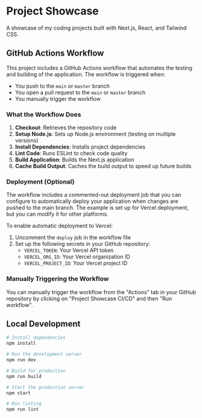 # Project Showcase

A showcase of my coding projects built with Next.js, React, and Tailwind CSS.

## GitHub Actions Workflow

This project includes a GitHub Actions workflow that automates the testing and building of the application. The workflow is triggered when:

- You push to the `main` or `master` branch
- You open a pull request to the `main` or `master` branch
- You manually trigger the workflow

### What the Workflow Does

1. **Checkout**: Retrieves the repository code
2. **Setup Node.js**: Sets up Node.js environment (testing on multiple versions)
3. **Install Dependencies**: Installs project dependencies 
4. **Lint Code**: Runs ESLint to check code quality
5. **Build Application**: Builds the Next.js application
6. **Cache Build Output**: Caches the build output to speed up future builds

### Deployment (Optional)

The workflow includes a commented-out deployment job that you can configure to automatically deploy your application when changes are pushed to the main branch. The example is set up for Vercel deployment, but you can modify it for other platforms.

To enable automatic deployment to Vercel:

1. Uncomment the `deploy` job in the workflow file
2. Set up the following secrets in your GitHub repository:
   - `VERCEL_TOKEN`: Your Vercel API token
   - `VERCEL_ORG_ID`: Your Vercel organization ID
   - `VERCEL_PROJECT_ID`: Your Vercel project ID

### Manually Triggering the Workflow

You can manually trigger the workflow from the "Actions" tab in your GitHub repository by clicking on "Project Showcase CI/CD" and then "Run workflow".

## Local Development

```bash
# Install dependencies
npm install

# Run the development server
npm run dev

# Build for production
npm run build

# Start the production server
npm start

# Run linting
npm run lint
